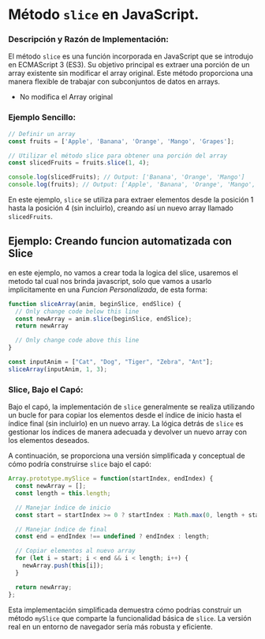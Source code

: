 # Método `slice` en JavaScript.

### Descripción y Razón de Implementación:
El método `slice` es una función incorporada en JavaScript que se introdujo en ECMAScript 3 (ES3). Su objetivo principal es extraer una porción de un array existente sin modificar el array original. Este método proporciona una manera flexible de trabajar con subconjuntos de datos en arrays.

+ No modifica el Array original

### Ejemplo Sencillo:
```javascript
// Definir un array
const fruits = ['Apple', 'Banana', 'Orange', 'Mango', 'Grapes'];

// Utilizar el método slice para obtener una porción del array
const slicedFruits = fruits.slice(1, 4);

console.log(slicedFruits); // Output: ['Banana', 'Orange', 'Mango']
console.log(fruits); // Output: ['Apple', 'Banana', 'Orange', 'Mango', 'Grapes'] (el array original no se modifica)
```

En este ejemplo, `slice` se utiliza para extraer elementos desde la posición 1 hasta la posición 4 (sin incluirlo), creando así un nuevo array llamado `slicedFruits`.

## Ejemplo: Creando funcion automatizada con Slice
en este ejemplo, no vamos a crear toda la logica del slice, usaremos el metodo tal cual nos brinda javascript, solo que vamos a usarlo implicitamente en una *Funcion Personalizada*, de esta forma:

``` javascript
function sliceArray(anim, beginSlice, endSlice) {
  // Only change code below this line
  const newArray = anim.slice(beginSlice, endSlice);
  return newArray

  // Only change code above this line
}

const inputAnim = ["Cat", "Dog", "Tiger", "Zebra", "Ant"];
sliceArray(inputAnim, 1, 3);
```

### Slice, Bajo el Capó:
Bajo el capó, la implementación de `slice` generalmente se realiza utilizando un bucle for para copiar los elementos desde el índice de inicio hasta el índice final (sin incluirlo) en un nuevo array. La lógica detrás de `slice` es gestionar los índices de manera adecuada y devolver un nuevo array con los elementos deseados.

A continuación, se proporciona una versión simplificada y conceptual de cómo podría construirse `slice` bajo el capó:
```javascript
Array.prototype.mySlice = function(startIndex, endIndex) {
  const newArray = [];
  const length = this.length;

  // Manejar índice de inicio
  const start = startIndex >= 0 ? startIndex : Math.max(0, length + startIndex);

  // Manejar índice de final
  const end = endIndex !== undefined ? endIndex : length;

  // Copiar elementos al nuevo array
  for (let i = start; i < end && i < length; i++) {
    newArray.push(this[i]);
  }

  return newArray;
};
```

Esta implementación simplificada demuestra cómo podrías construir un método `mySlice` que comparte la funcionalidad básica de `slice`. La versión real en un entorno de navegador sería más robusta y eficiente.